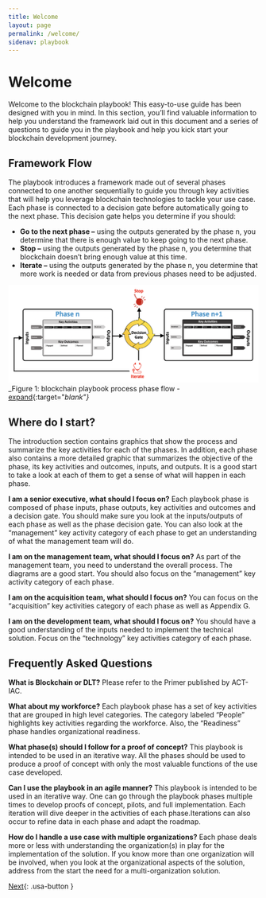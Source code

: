```yaml
---
title: Welcome
layout: page
permalink: /welcome/
sidenav: playbook
---
```


# Welcome
Welcome to the blockchain playbook! This easy-to-use guide has been designed with you in mind. In this section, you’ll find valuable information to help you understand the framework laid out in this document and a series of questions to guide you in the playbook and help you kick start your blockchain development journey.

## Framework Flow
The playbook introduces a framework made out of several phases connected to one another sequentially to guide you through key activities that will help you leverage blockchain technologies to tackle your use case. 
Each phase is connected to a decision gate before automatically going to the next phase. This decision gate helps you determine if you should:

 - **Go to the next phase –** using the outputs generated by the phase n, you determine that there is enough value to keep going to the next phase.
 - **Stop –** using the outputs generated by the phase n, you determine that blockchain doesn’t bring enough value at this time.
 - **Iterate –** using the outputs generated by the phase n, you determine that more work is needed or data from previous phases need to be adjusted.

![Playbook Phases](../assets/img/playbook/pb-phase-flow.png)
_Figure 1: blockchain playbook process phase flow - [expand](../assets/img/playbook/pb-phase-flow.png){:target="_blank"}_

## Where do I start?
The introduction section contains graphics that show the process and summarize the key activities for each of the phases. In addition, each phase also contains a more detailed graphic that summarizes the objective of the phase, its key activities and outcomes, inputs, and outputs. It is a good start to take a look at each of them to get a sense of what will happen in each phase.

**I am a senior executive, what should I focus on?**
Each playbook phase is composed of phase inputs, phase outputs, key activities and outcomes and a decision gate. You should make sure you look at the inputs/outputs of each phase as well as the phase decision gate. You can also look at the “management” key activity category of each phase to get an understanding of what the management team will do.

**I am on the management team, what should I focus on?**
As part of the management team, you need to understand the overall process. The diagrams are a good start. You should also focus on the “management” key activity category of each phase.

**I am on the acquisition team, what should I focus on?**
You can focus on the “acquisition” key activities category of each phase as well as Appendix G.

**I am on the development team, what should I focus on?**
You should have a good understanding of the inputs needed to implement the technical solution. Focus on the “technology” key activities category of each phase.

## Frequently Asked Questions

**What is Blockchain or DLT?**
Please refer to the Primer published by ACT-IAC.

**What about my workforce?**
Each playbook phase has a set of key activities that are grouped in high level categories. The category labeled “People” highlights key activities regarding the workforce. Also, the “Readiness” phase handles organizational readiness.

**What phase(s) should I follow for a proof of concept?**
This playbook is intended to be used in an iterative way. All the phases should be used to produce a proof of concept with only the most valuable functions of the use case developed.

**Can I use the playbook in an agile manner?**
This playbook is intended to be used in an iterative way. One can go through the playbook phases multiple times to develop proofs of concept, pilots, and full implementation. Each iteration will dive deeper in the activities of each phase.Iterations can also occur to refine data in each phase and adapt the roadmap.

**How do I handle a use case with multiple organizations?**
Each phase deals more or less with understanding the organization(s) in play for the implementation of the solution. If you know more than one organization will be involved, when you look at the organizational aspects of the solution, address from the start the need for a multi-organization solution.

[Next](/blockchain-playbook/intro/){: .usa-button }
